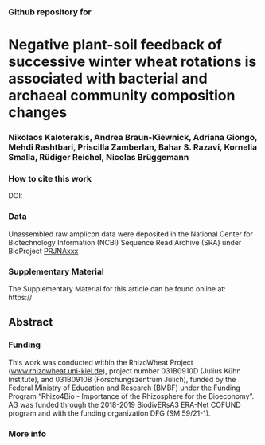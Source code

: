 ### Github repository for 
# Negative plant-soil feedback of successive winter wheat rotations is associated with bacterial and archaeal community composition changes
### Nikolaos Kaloterakis, Andrea Braun-Kiewnick, Adriana Giongo, Mehdi Rashtbari, Priscilla Zamberlan, Bahar S. Razavi, Kornelia Smalla, Rüdiger Reichel, Nicolas Brüggemann

### How to cite this work
DOI: 

### Data
Unassembled raw amplicon data were deposited in the National Center for Biotechnology Information (NCBI) Sequence Read Archive (SRA) under BioProject 
[PRJNAxxx](https://www.ncbi.nlm.nih.gov/bioproject/PRJNAxxx/)

### Supplementary Material
The Supplementary Material for this article can be found online at: \
https://

## Abstract

### Funding
This work was conducted within the RhizoWheat Project (www.rhizowheat.uni-kiel.de), project number 031B0910D (Julius Kühn Institute), and 031B0910B (Forschungszentrum Jülich), funded by the Federal Ministry of Education and Research (BMBF) under the Funding Program “Rhizo4Bio - Importance of the Rhizosphere for the Bioeconomy”. AG was funded through the 2018-2019 BiodivERsA3 ERA-Net COFUND program and with the funding organization DFG (SM 59/21-1).

### More info

